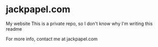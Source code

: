# jackpapel.com

My website
This is a private repo, so I don't know why I'm writing this readme

For more info, contact me at jackpapel.com
